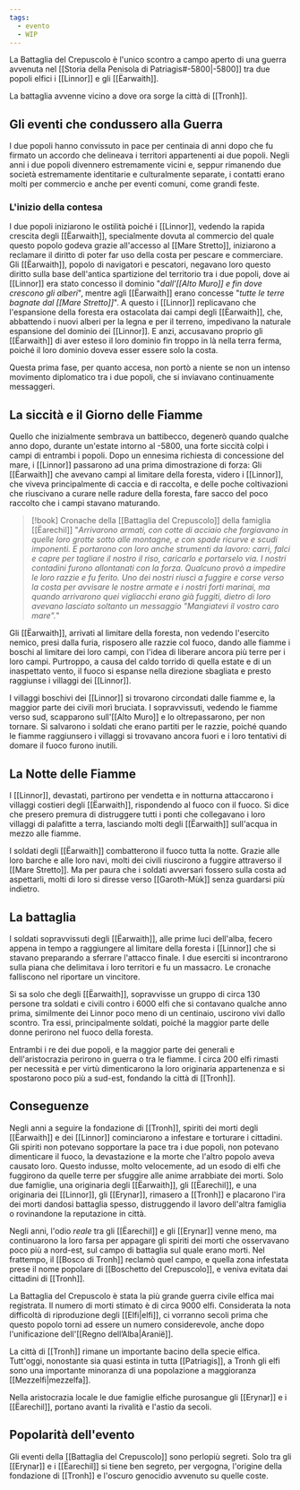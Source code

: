 ```yaml
---
tags:
  - evento
  - WIP
---
```

La Battaglia del Crepuscolo è l'unico scontro a campo aperto di una guerra avvenuta nel [[Storia della Penisola di Patriagis#-5800|-5800]] tra due popoli elfici i [[Linnor]] e gli [[Ëarwaith]]. 

La battaglia avvenne vicino a dove ora sorge la città di [[Tronh]].

## Gli eventi che condussero alla Guerra

I due popoli hanno convissuto in pace per centinaia di anni dopo che fu firmato un accordo che delineava i territori appartenenti ai due popoli. Negli anni i due popoli divennero estremamente vicini e, seppur rimanendo due società estremamente identitarie e culturalmente separate, i contatti erano molti per commercio e anche per eventi comuni, come grandi feste. 

### L'inizio della contesa

I due popoli iniziarono le ostilità poiché i [[Linnor]], vedendo la rapida crescita degli [[Ëarwaith]], specialmente dovuta al commercio del quale questo popolo godeva grazie all'accesso al [[Mare Stretto]], iniziarono a reclamare il diritto di poter far uso della costa per pescare e commerciare. 
Gli [[Ëarwaith]], popolo di navigatori e pescatori, negavano loro questo diritto sulla base dell'antica spartizione del territorio tra i due popoli, dove ai [[Linnor]] era stato concesso il dominio "*dall'[[Alto Muro]] e fin dove crescono gli alberi*", mentre agli [[Ëarwaith]] erano concesse "*tutte le terre bagnate dal [[Mare Stretto]]*". 
A questo i [[Linnor]] replicavano che l'espansione della foresta era ostacolata dai campi degli [[Ëarwaith]], che, abbattendo i nuovi alberi per la legna e per il terreno, impedivano la naturale espansione del dominio dei [[Linnor]]. E anzi, accusavano proprio gli [[Ëarwaith]] di aver esteso il loro dominio fin troppo in là nella terra ferma, poiché il loro dominio doveva esser essere solo la costa. 

Questa prima fase, per quanto accesa, non portò a niente se non un intenso movimento diplomatico tra i due popoli, che si inviavano continuamente messaggeri. 

## La siccità e il Giorno delle Fiamme

Quello che inizialmente sembrava un battibecco, degenerò quando qualche anno dopo, durante un'estate intorno al -5800, una forte siccità colpì i campi di entrambi i popoli. Dopo un ennesima richiesta di concessione del mare, i [[Linnor]] passarono ad una prima dimostrazione di forza: Gli [[Ëarwaith]] che avevano campi al limitare della foresta, videro i [[Linnor]], che viveva principalmente di caccia e di raccolta, e delle poche coltivazioni che riuscivano a curare nelle radure della foresta, fare sacco del poco raccolto che i campi stavano maturando. 

> [!book] Cronache della [[Battaglia del Crepuscolo]] della famiglia [[Ëarechil]]
> "*Arrivarono armati, con cotte di acciaio che forgiavano in quelle loro grotte sotto alle montagne, e con spade ricurve e scudi imponenti. E portarono con loro anche strumenti da lavoro: carri, falci e capre per tagliare il nostro il riso, caricarlo e portarselo via. I nostri contadini furono allontanati con la forza. Qualcuno provò a impedire le loro razzie e fu ferito. 
> Uno dei nostri riuscì a fuggire e corse verso la costa per avvisare le nostre armate e i nostri forti marinai, ma quando arrivarono quei vigliacchi erano già fuggiti, dietro di loro avevano lasciato soltanto un messaggio "Mangiatevi il vostro caro mare".*"

Gli [[Ëarwaith]], arrivati al limitare della foresta, non vedendo l'esercito nemico, presi dalla furia, risposero alle razzie col fuoco, dando alle fiamme i boschi al limitare dei loro campi, con l'idea di liberare ancora più terre per i loro campi. Purtroppo, a causa del caldo torrido di quella estate e di un inaspettato vento, il fuoco si espanse nella direzione sbagliata e presto raggiunse i villaggi dei [[Linnor]]. 

I villaggi boschivi dei [[Linnor]] si trovarono circondati dalle fiamme e, la maggior parte dei civili morì bruciata. I sopravvissuti, vedendo le fiamme verso sud, scapparono sull'[[Alto Muro]] e lo oltrepassarono, per non tornare. Si salvarono i soldati che erano partiti per le razzie, poiché quando le fiamme raggiunsero i villaggi si trovavano ancora fuori e i loro tentativi di domare il fuoco furono inutili. 

## La Notte delle Fiamme

I [[Linnor]], devastati, partirono per vendetta e in notturna attaccarono i villaggi costieri degli [[Ëarwaith]], rispondendo al fuoco con il fuoco. 
Si dice che presero premura di distruggere tutti i ponti che collegavano i loro villaggi di palafitte a terra, lasciando molti degli [[Ëarwaith]] sull'acqua in mezzo alle fiamme. 

I soldati degli [[Ëarwaith]] combatterono il fuoco tutta la notte. Grazie alle loro barche e alle loro navi, molti dei civili riuscirono a fuggire attraverso il [[Mare Stretto]]. Ma per paura che i soldati avversari fossero sulla costa ad aspettarli, molti di loro si diresse verso [[Garoth-Mùk]] senza guardarsi più indietro. 

## La battaglia

I soldati sopravvissuti degli [[Ëarwaith]], alle prime luci dell'alba, fecero appena in tempo a raggiungere al limitare della foresta i [[Linnor]] che si stavano preparando a sferrare l'attacco finale. I due eserciti si incontrarono sulla piana che delimitava i loro territori e fu un massacro. Le cronache falliscono nel riportare un vincitore. 

Si sa solo che degli [[Ëarwaith]], sopravvisse un gruppo di circa 130 persone tra soldati e civili contro i 6000 elfi che si contavano qualche anno prima, similmente dei Linnor poco meno di un centinaio, uscirono vivi dallo scontro. Tra essi, principalmente soldati, poiché la maggior parte delle donne perirono nel fuoco della foresta. 

Entrambi i re dei due popoli, e la maggior parte dei generali e dell'aristocrazia perirono in guerra o tra le fiamme. I circa 200 elfi rimasti per necessità e per virtù dimenticarono la loro originaria appartenenza e si spostarono poco più a sud-est, fondando la città di [[Tronh]]. 

## Conseguenze

Negli anni a seguire la fondazione di [[Tronh]], spiriti dei morti degli [[Ëarwaith]] e dei [[Linnor]] cominciarono a infestare e torturare i cittadini. Gli spiriti non potevano sopportare la pace tra i due popoli, non potevano dimenticare il fuoco, la devastazione e la morte che l'altro popolo aveva causato loro. Questo indusse, molto velocemente, ad un esodo di elfi che fuggirono da quelle terre per sfuggire alle anime arrabbiate dei morti. Solo due famiglie, una originaria degli [[Ëarwaith]], gli [[Ëarechil]], e una originaria dei [[Linnor]], gli [[Erynar]], rimasero a [[Tronh]] e placarono l'ira dei morti dandosi battaglia spesso, distruggendo il lavoro dell'altra famiglia o rovinandone la reputazione in città. 

Negli anni, l'odio *reale* tra gli [[Ëarechil]] e gli [[Erynar]] venne meno, ma continuarono la loro farsa per appagare gli spiriti dei morti che osservavano poco più a nord-est, sul campo di battaglia sul quale erano morti. Nel frattempo, il [[Bosco di Tronh]] reclamò quel campo, e quella zona infestata prese il nome popolare di [[Boschetto del Crepuscolo]], e veniva evitata dai cittadini di [[Tronh]]. 

La Battaglia del Crepuscolo è stata la più grande guerra civile elfica mai registrata. Il numero di morti stimato è di circa 9000 elfi. Considerata la nota difficoltà di riproduzione degli [[Elfi|elfi]], ci vorranno secoli prima che questo popolo torni ad essere un numero considerevole, anche dopo l'unificazione dell'[[Regno dell’Alba|Aranië]]. 

La città di [[Tronh]] rimane un importante bacino della specie elfica. Tutt'oggi, nonostante sia quasi estinta in tutta [[Patriagis]], a Tronh gli elfi sono una importante minoranza di una popolazione a maggioranza [[Mezzelfi|mezzelfa]]. 

Nella aristocrazia locale le due famiglie elfiche purosangue gli [[Erynar]] e i [[Ëarechil]], portano avanti la rivalità e l'astio da secoli. 

## Popolarità dell'evento

Gli eventi della [[Battaglia del Crepuscolo]] sono perlopiù segreti. Solo tra gli [[Erynar]] e i [[Ëarechil]] si tiene ben segreto, per vergogna, l'origine della fondazione di [[Tronh]] e l'oscuro genocidio avvenuto su quelle coste. 


